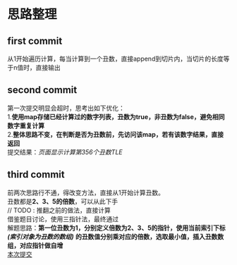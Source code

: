 # 思路整理  
## first commit
从1开始遍历计算，每当计算到一个丑数，直接append到切片内，当切片的长度等于n值时，直接输出  
## second commit
第一次提交明显会超时，思考出如下优化：  
1.**使用map存储已经计算过的数字列表，丑数为true，非丑数为false，避免相同数字重复计算**  
2.**整体思路不变，在判断是否为丑数前，先访问该map，若有该数字结果，直接返回**  
提交结果：*页面显示计算第356个丑数TLE*
## third commit
前两次思路行不通，得改变方法，直接从1开始计算丑数。  
丑数都是**2、3、5的倍数**，可以从此下手  
// TODO : 推翻之前的做法，直接计算  
借鉴题目讨论，使用三指针法，最终通过  
解题思路：**第一位丑数为1，分别定义倍数为2、3、5的指针，使用当前索引下标** 
        ***(索引对象为丑数的数组)*** 
        **的丑数值分别乘对应的倍数，选取最小值，插入丑数数组，对应指针做自增**  
[本次提交](https://leetcode-cn.com/problems/ugly-number-ii/submissions/)